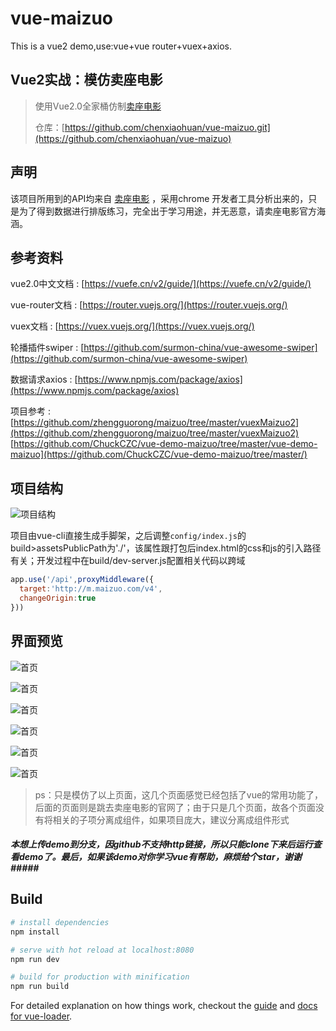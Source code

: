 # vue-maizuo
This is a vue2 demo,use:vue+vue router+vuex+axios.

## Vue2实战：模仿卖座电影
> 使用Vue2.0全家桶仿制[卖座电影](http://m.maizuo.com/v4/?co=maizuo)
>
> 仓库：[https://github.com/chenxiaohuan/vue-maizuo.git](https://github.com/chenxiaohuan/vue-maizuo)

## 声明

该项目所用到的API均来自 [卖座电影](http://m.maizuo.com/v4/?co=maizuo) ，采用chrome 开发者工具分析出来的，只是为了得到数据进行排版练习，完全出于学习用途，并无恶意，请卖座电影官方海涵。

## 参考资料

vue2.0中文文档 : [https://vuefe.cn/v2/guide/](https://vuefe.cn/v2/guide/)

vue-router文档 : [https://router.vuejs.org/](https://router.vuejs.org/)

vuex文档 : [https://vuex.vuejs.org/](https://vuex.vuejs.org/)

轮播插件swiper : [https://github.com/surmon-china/vue-awesome-swiper](https://github.com/surmon-china/vue-awesome-swiper)

数据请求axios : [https://www.npmjs.com/package/axios](https://www.npmjs.com/package/axios)

项目参考 : [https://github.com/zhengguorong/maizuo/tree/master/vuexMaizuo2](https://github.com/zhengguorong/maizuo/tree/master/vuexMaizuo2)
[https://github.com/ChuckCZC/vue-demo-maizuo/tree/master/vue-demo-maizuo](https://github.com/ChuckCZC/vue-demo-maizuo/tree/master/)

## 项目结构

![项目结构](readme_img/1.png)

​	项目由vue-cli直接生成手脚架，之后调整`config/index.js`的build>assetsPublicPath为'./'，该属性跟打包后index.html的css和js的引入路径有关；开发过程中在build/dev-server.js配置相关代码以跨域

```javascript
app.use('/api',proxyMiddleware({
  target:'http://m.maizuo.com/v4',
  changeOrigin:true
}))
```

## 界面预览

![首页](readme_img/home.png)

![首页](readme_img/home_2.png)

![首页](readme_img/film.png)

![首页](readme_img/detail.png)

![首页](readme_img/cinema.png)

![首页](readme_img/cinema_2.png)

> ps：只是模仿了以上页面，这几个页面感觉已经包括了vue的常用功能了，后面的页面则是跳去卖座电影的官网了；由于只是几个页面，故各个页面没有将相关的子项分离成组件，如果项目庞大，建议分离成组件形式

##### 本想上传demo到分支，因github不支持http链接，所以只能clone下来后运行查看demo了。最后，如果该demo对你学习vue有帮助，麻烦给个star，谢谢#####


## Build

``` bash
# install dependencies
npm install

# serve with hot reload at localhost:8080
npm run dev

# build for production with minification
npm run build
```

For detailed explanation on how things work, checkout the [guide](http://vuejs-templates.github.io/webpack/) and [docs for vue-loader](http://vuejs.github.io/vue-loader).
